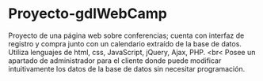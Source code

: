 # Proyecto-gdlWebCamp
Proyecto de una página web sobre conferencias; cuenta con interfaz de registro y compra junto con un calendario extraído de la base de datos. <br>
Utiliza lenguajes de html, css, JavaScript, jQuery, Ajax, PHP. <br<
Posee un apartado de administrador para el cliente donde puede modificar intuitivamente los datos de la base de datos sin necesitar programación.
